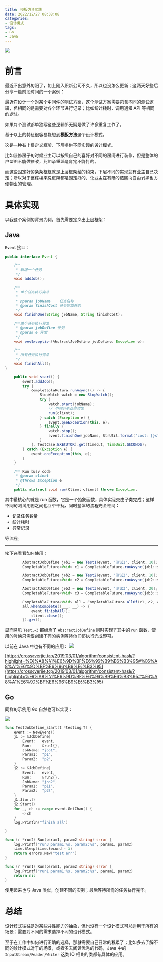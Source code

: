 ```yaml
---
title: 模板方法实践
date: 2022/12/27 08:08:08
categories: 
- 设计模式
tags: 
- Go
- Java
---
```


![](https://s2.loli.net/2023/01/12/TG3RQnjKDOc7vaF.png)

# 前言

最近不出意外的阳了，加上刚入职新公司不久，所以也没怎么更新；这两天好些后分享一篇前段时间的一个案例：

最近在设计一个对某个中间件的测试方案，这个测试方案需要包含不同的测试逻辑，但相同的是需要对各个环节进行记录；比如统计耗时、调用通知 API 等相同的逻辑。

如果每个测试都单独写这些逻辑那无疑是做了许多重复工作了。

<!--more-->

基于以上的特征很容易能想到**模板方法**这个设计模式。

这是一种有上层定义框架，下层提供不同实现的设计模式。

比如装修房子的时候业主可以按照自己的喜好对不同的房间进行装修，但是整体的户型图不能做修改，比如承重墙是肯定不能打的。

而这些固定好的条条框框就是上层框架给的约束，下层不同的实现就有业主自己决定；所以对于整栋楼来说框架都是固定好的，让业主在有限的范围内自由发挥也方便物业的管理。

# 具体实现

以我这个案例的背景为例，首先需要定义出上层框架：

## Java

`Event` 接口：

```java
public interface Event {

    /**
     * 新增一个任务
     */
    void addJob();

    /**
     * 单个任务执行完毕
     *
     * @param jobName    任务名称
     * @param finishCost 任务完成耗时
     */
    void finishOne(String jobName, String finishCost);

    /**单个任务执行异常
     * @param jobDefine 任务
     * @param e 异常
     */
    void oneException(AbstractJobDefine jobDefine, Exception e);

    /**
     * 所有任务执行完毕
     */
    void finishAll();
}
```

```java
    public void start() {
        event.addJob();
        try {
            CompletableFuture.runAsync(() -> {
                StopWatch watch = new StopWatch();
                try {
                    watch.start(jobName);
                    // 不同的子业务实现
                    run(client);
                } catch (Exception e) {
                    event.oneException(this, e);
                } finally {
                    watch.stop();
                    event.finishOne(jobName, StrUtil.format("cost: {}s", watch.getTotalTimeSeconds()));
                }
            }, TestCase.EXECUTOR).get(timeout, TimeUnit.SECONDS);
        } catch (Exception e) {
            event.oneException(this, e);
        }
    }

    /** Run busy code
     * @param client
     * @throws Exception e
     */
    public abstract void run(Client client) throws Exception;    
```

其中最核心的就是 run 函数，它是一个抽象函数，具体实现交由子类完成；这样不同的测试用例之间也互不干扰，同时整体的流程完全相同：
- 记录任务数量
- 统计耗时
- 异常记录

等流程。

----

接下来看看如何使用：

```java
        AbstractJobDefine job1 = new Test1(event, "测试1", client, 10);
        CompletableFuture<Void> c1 = CompletableFuture.runAsync(job1::start, EXECUTOR);

        AbstractJobDefine job2 = new Test2(event, "测试2", client, 10);
        CompletableFuture<Void> c2 = CompletableFuture.runAsync(job2::start, EXECUTOR);

        AbstractJobDefine job3 = new Test3(event, "测试3", client, 20);
        CompletableFuture<Void> c3 = CompletableFuture.runAsync(job3::start, EXECUTOR);

        CompletableFuture<Void> all = CompletableFuture.allOf(c1, c2, c3);
        all.whenComplete((___, __) -> {
            event.finishAll();
            client.close();
        }).get();
```

显而易见 `Test1~3` 都继承了 `AbstractJobDefine` 同时实现了其中的 `run` 函数，使用的时候只需要创建不同的实例等待他们都执行完成即可。

以前在 Java 中也有不同的应用：
![](https://s2.loli.net/2023/01/12/dRl4DEIXj1BfNZ2.png)

[https://crossoverjie.top/2019/03/01/algorithm/consistent-hash/?highlight=%E6%A8%A1%E6%9D%BF%E6%96%B9%E6%B3%95#%E6%A8%A1%E6%9D%BF%E6%96%B9%E6%B3%95](https://crossoverjie.top/2019/03/01/algorithm/consistent-hash/?highlight=%E6%A8%A1%E6%9D%BF%E6%96%B9%E6%B3%95#%E6%A8%A1%E6%9D%BF%E6%96%B9%E6%B3%95)

## Go

同样的示例用 Go 自然也可以实现：

![](https://s2.loli.net/2023/01/12/Eu6OUrb7jGtLozN.png)

```go
func TestJobDefine_start(t *testing.T) {
	event := NewEvent()
	j1 := &JobDefine{
		Event:   event,
		Run:     &run1{},
		JobName: "job1",
		Param1:  "p1",
		Param2:  "p2",
	}
	j2 := &JobDefine{
		Event:   event,
		Run:     &run2{},
		JobName: "job2",
		Param1:  "p11",
		Param2:  "p22",
	}
	j1.Start()
	j2.Start()
	for _, ch := range event.GetChan() {
		<-ch
	}
	log.Println("finish all")

}

func (r *run2) Run(param1, param2 string) error {
	log.Printf("run3 param1:%s, param2:%s", param1, param2)
	time.Sleep(time.Second * 3)
	return errors.New("test err")
}

func (r *run1) Run(param1, param2 string) error {
	log.Printf("run1 param1:%s, param2:%s", param1, param2)
	return nil
}
```

使用起来也与 Java 类似，创建不同的实例；最后等待所有的任务执行完毕。

# 总结

设计模式往往是对某些共性能力的抽象，但也没有一个设计模式可以适用于所有的场景；需要对不同的需求选择不同的设计模式。

至于在工作中如何进行正确的选择，那就需要自己日常的积累了；比如多去了解不同的设计模式对于的场景，或者多去阅读优秀的代码，Java 中的 `InputStream/Reader/Writer` 这类 IO 相关的类都有具体的应用。

